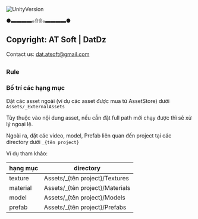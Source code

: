![UnityVersion](https://img.shields.io/static/v1?label=Unity&message=2020.3.28f1&color=success)

●▬▬▬▬๑۩۩๑▬▬▬▬● 

Copyright: AT Soft | DatDz
--------
Contact us: dat.atsoft@gmail.com
## 

### Rule
### Bố trí các hạng mục

Đặt các asset ngoài (ví dụ các asset được mua từ AssetStore) dưới `Assets/_ExternalAssets`

Tùy thuộc vào nội dung asset, nếu cần đặt full path mới chạy được thì sẽ xử lý ngoại lệ.

Ngoài ra, đặt các video, model, Prefab liên quan đến project tại các directory dưới `_{tên project}` 

Ví dụ tham khảo:

| hạng mục | directory |
| --- | --- |
| texture | Assets/_{tên project}/Textures |
| material | Assets/_{tên project}/Materials |
| model | Assets/_{tên project}/Models |
| prefab | Assets/_{tên project}/Prefabs |

